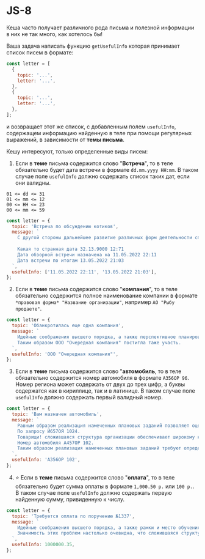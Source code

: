 # JS-8

Кеша часто получает различного рода письма и полезной информации в них не так много, как хотелось бы!

Ваша задача написать функцию `getUsefulInfo` которая принимает список писем в формате:

```js
const letter = [
  {
    topic: '...',
    letter: '...',
  },
  {
    topic: '...',
    letter: '...',
  },
];
```

и возвращает этот же список, с добавленным полем `usefulInfo`, содержащем информацию найденную в теле при помощи регулярных выражений, в зависимости от **темы письма**.

Кешу интересуют, только определенные виды писем:

1. Если в **теме** письма содержится слово "**Встреча**", то в теле обязательно будет дата встречи в формате `dd.mm.yyyy HH:mm`. В таком случае поле `usefulInfo` должно содержать список таких дат, если они валидны.

```
01 <= dd <= 31
01 <= mm <= 12
00 <= HH <= 23
00 <= mm <= 59
```

```js
const letter = {
  topic: 'Встреча по обсуждению котиков',
  message: `
    С другой стороны дальнейшее развитие различных форм деятельности способствует подготовки и реализации систем массового участия. Равным образом сложившаяся структура организации обеспечивает широкому кругу (специалистов) участие в формировании системы обучения кадров, соответствует насущным потребностям.
    
    Какая то странная дата 32.13.9000 12:71
    Дата обзорной встречи назначена на 11.05.2022 22:11
    Дата встречи по итогам 13.05.2022 21:03
  `,
  usefulInfo: ['11.05.2022 22:11', '13.05.2022 21:03'],
};
```

2. Если в **теме** письма содержится слово "**компания**", то в теле обязательно содержится полное наименование компании в формате `*правовая форма* "Название организации"`, например `АО "Рыбу продаете"`.

```js
const letter = {
  topic: 'Обанкротилась еще одна компания',
  message: `
    Идейные соображения высшего порядка, а также перспективное планирование не оставляет шанса для своевременного выполнения сверхзадачи. С учётом сложившейся международной обстановки, дальнейшее развитие различных форм деятельности требует от нас анализа кластеризации усилий. Повседневная практика показывает, что современная методология разработки предопределяет высокую востребованность распределения внутренних резервов и ресурсов.
    Таким образом ООО "Очередная компания" постигла таже участь.
  `,
  usefulInfo: 'ООО "Очередная компания"',
};
```

3. Если в **теме** письма содержится слово "**автомобиль**, то в теле обязательно содержится номер автомобиля в формате `А356ОР 96`. Номер региона может содержать от двух до трех цифр, а буквы содержатся как в кириллице, так и в латинице. В таком случае поле `usefulInfo` должно содержать первый валидный номер.

```js
const letter = {
  topic: 'Вам назначен автомобиль',
  message: `
    Равным образом реализация намеченных плановых заданий позволяет оценить значение направлений прогрессивного развития. 
    По запросу Й657ОЯ 1024.
    Товарищи! сложившаяся структура организации обеспечивает широкому кругу (специалистов) участие в формировании позиций, занимаемых участниками в отношении поставленных задач.
    Номер автомобиля А457ОР 102.
    Таким образом реализация намеченных плановых заданий требуют определения и уточнения соответствующий условий активизации.
  `,
  usefulInfo: 'А356ОР 102',
};
```

4. ⭐ Если в **теме** письма содержится слово "**оплата**", то в теле обязательно будет сумма оплаты в формате `1,000.50 р.` или `100 р.`. В таком случае поле `usefulInfo` должно содержать первую найденную сумму, привиденную к числу.

```js
const letter = {
  topic: 'Требуется оплата по поручению №1337',
  message: `
    Идейные соображения высшего порядка, а также рамки и место обучения кадров представляет собой интересный эксперимент проверки соответствующий условий активизации. Сумма к оплате 1,000,000.35 р.
    Значимость этих проблем настолько очевидна, что сложившаяся структура организации играет важную роль в формировании новых предложений.
  `,
  usefulInfo: 1000000.35,
};
```
